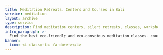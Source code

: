 ```yaml
---
title: Meditation Retreats, Centers and Courses in Bali
service: meditation
layout: archive
type: service
description: Find meditation centers, silent retreats, classes, workshops, and more in Bali with our free green business directory.
intro_paragraph: >-
  Find the best eco-friendly and eco-conscious meditation classes, courses, silent retreats, workshops, and centers in Bali.
banner:
  icon: <i class="fas fa-dove"></i>
---
```


